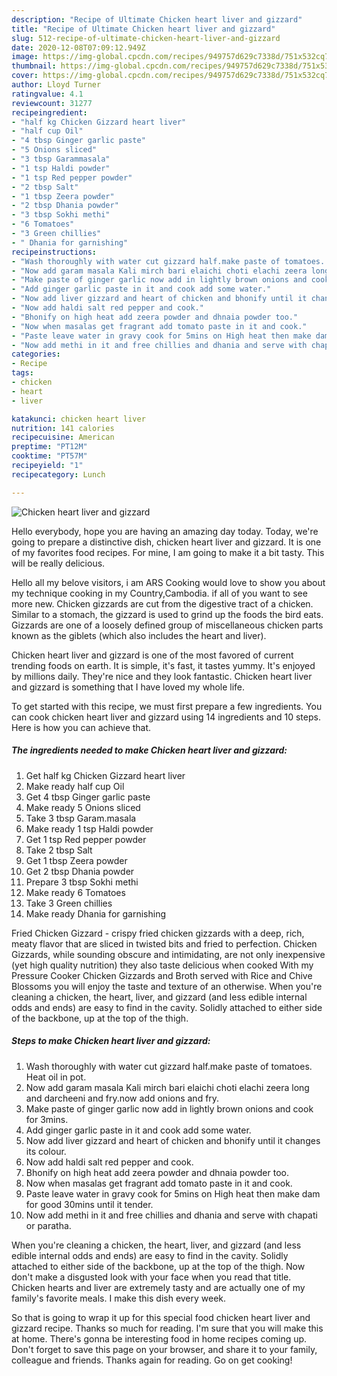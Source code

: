 ```yaml
---
description: "Recipe of Ultimate Chicken heart liver and gizzard"
title: "Recipe of Ultimate Chicken heart liver and gizzard"
slug: 512-recipe-of-ultimate-chicken-heart-liver-and-gizzard
date: 2020-12-08T07:09:12.949Z
image: https://img-global.cpcdn.com/recipes/949757d629c7338d/751x532cq70/chicken-heart-liver-and-gizzard-recipe-main-photo.jpg
thumbnail: https://img-global.cpcdn.com/recipes/949757d629c7338d/751x532cq70/chicken-heart-liver-and-gizzard-recipe-main-photo.jpg
cover: https://img-global.cpcdn.com/recipes/949757d629c7338d/751x532cq70/chicken-heart-liver-and-gizzard-recipe-main-photo.jpg
author: Lloyd Turner
ratingvalue: 4.1
reviewcount: 31277
recipeingredient:
- "half kg Chicken Gizzard heart liver"
- "half cup Oil"
- "4 tbsp Ginger garlic paste"
- "5 Onions sliced"
- "3 tbsp Garammasala"
- "1 tsp Haldi powder"
- "1 tsp Red pepper powder"
- "2 tbsp Salt"
- "1 tbsp Zeera powder"
- "2 tbsp Dhania powder"
- "3 tbsp Sokhi methi"
- "6 Tomatoes"
- "3 Green chillies"
- " Dhania for garnishing"
recipeinstructions:
- "Wash thoroughly with water cut gizzard half.make paste of tomatoes. Heat oil in pot."
- "Now add garam masala Kali mirch bari elaichi choti elachi zeera long and darcheeni and fry.now add onions and fry."
- "Make paste of ginger garlic now add in lightly brown onions and cook for 3mins."
- "Add ginger garlic paste in it and cook add some water."
- "Now add liver gizzard and heart of chicken and bhonify until it changes its colour."
- "Now add haldi salt red pepper and cook."
- "Bhonify on high heat add zeera powder and dhnaia powder too."
- "Now when masalas get fragrant add tomato paste in it and cook."
- "Paste leave water in gravy cook for 5mins on High heat then make dam for good 30mins until it tender."
- "Now add methi in it and free chillies and dhania and serve with chapati or paratha."
categories:
- Recipe
tags:
- chicken
- heart
- liver

katakunci: chicken heart liver 
nutrition: 141 calories
recipecuisine: American
preptime: "PT12M"
cooktime: "PT57M"
recipeyield: "1"
recipecategory: Lunch

---
```



![Chicken heart liver and gizzard](https://img-global.cpcdn.com/recipes/949757d629c7338d/751x532cq70/chicken-heart-liver-and-gizzard-recipe-main-photo.jpg)

Hello everybody, hope you are having an amazing day today. Today, we're going to prepare a distinctive dish, chicken heart liver and gizzard. It is one of my favorites food recipes. For mine, I am going to make it a bit tasty. This will be really delicious.

Hello all my belove visitors, i am ARS Cooking would love to show you about my technique cooking in my Country,Cambodia. if all of you want to see more new. Chicken gizzards are cut from the digestive tract of a chicken. Similar to a stomach, the gizzard is used to grind up the foods the bird eats. Gizzards are one of a loosely defined group of miscellaneous chicken parts known as the giblets (which also includes the heart and liver).

Chicken heart liver and gizzard is one of the most favored of current trending foods on earth. It is simple, it's fast, it tastes yummy. It's enjoyed by millions daily. They're nice and they look fantastic. Chicken heart liver and gizzard is something that I have loved my whole life.


To get started with this recipe, we must first prepare a few ingredients. You can cook chicken heart liver and gizzard using 14 ingredients and 10 steps. Here is how you can achieve that.

<!--inarticleads1-->

##### The ingredients needed to make Chicken heart liver and gizzard:

1. Get half kg Chicken Gizzard heart liver
1. Make ready half cup Oil
1. Get 4 tbsp Ginger garlic paste
1. Make ready 5 Onions sliced
1. Take 3 tbsp Garam.masala
1. Make ready 1 tsp Haldi powder
1. Get 1 tsp Red pepper powder
1. Take 2 tbsp Salt
1. Get 1 tbsp Zeera powder
1. Get 2 tbsp Dhania powder
1. Prepare 3 tbsp Sokhi methi
1. Make ready 6 Tomatoes
1. Take 3 Green chillies
1. Make ready  Dhania for garnishing


Fried Chicken Gizzard - crispy fried chicken gizzards with a deep, rich, meaty flavor that are sliced in twisted bits and fried to perfection. Chicken Gizzards, while sounding obscure and intimidating, are not only inexpensive (yet high quality nutrition) they also taste delicious when cooked With my Pressure Cooker Chicken Gizzards and Broth served with Rice and Chive Blossoms you will enjoy the taste and texture of an otherwise. When you&#39;re cleaning a chicken, the heart, liver, and gizzard (and less edible internal odds and ends) are easy to find in the cavity. Solidly attached to either side of the backbone, up at the top of the thigh. 

<!--inarticleads2-->

##### Steps to make Chicken heart liver and gizzard:

1. Wash thoroughly with water cut gizzard half.make paste of tomatoes. Heat oil in pot.
1. Now add garam masala Kali mirch bari elaichi choti elachi zeera long and darcheeni and fry.now add onions and fry.
1. Make paste of ginger garlic now add in lightly brown onions and cook for 3mins.
1. Add ginger garlic paste in it and cook add some water.
1. Now add liver gizzard and heart of chicken and bhonify until it changes its colour.
1. Now add haldi salt red pepper and cook.
1. Bhonify on high heat add zeera powder and dhnaia powder too.
1. Now when masalas get fragrant add tomato paste in it and cook.
1. Paste leave water in gravy cook for 5mins on High heat then make dam for good 30mins until it tender.
1. Now add methi in it and free chillies and dhania and serve with chapati or paratha.


When you&#39;re cleaning a chicken, the heart, liver, and gizzard (and less edible internal odds and ends) are easy to find in the cavity. Solidly attached to either side of the backbone, up at the top of the thigh. Now don&#39;t make a disgusted look with your face when you read that title. Chicken hearts and liver are extremely tasty and are actually one of my family&#39;s favorite meals. I make this dish every week. 

So that is going to wrap it up for this special food chicken heart liver and gizzard recipe. Thanks so much for reading. I'm sure that you will make this at home. There's gonna be interesting food in home recipes coming up. Don't forget to save this page on your browser, and share it to your family, colleague and friends. Thanks again for reading. Go on get cooking!
